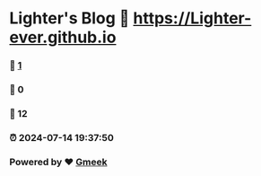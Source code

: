 # Lighter's Blog :link: https://Lighter-ever.github.io 
### :page_facing_up: [1](https://Lighter-ever.github.io/tag.html) 
### :speech_balloon: 0 
### :hibiscus: 12 
### :alarm_clock: 2024-07-14 19:37:50 
### Powered by :heart: [Gmeek](https://github.com/Meekdai/Gmeek)

